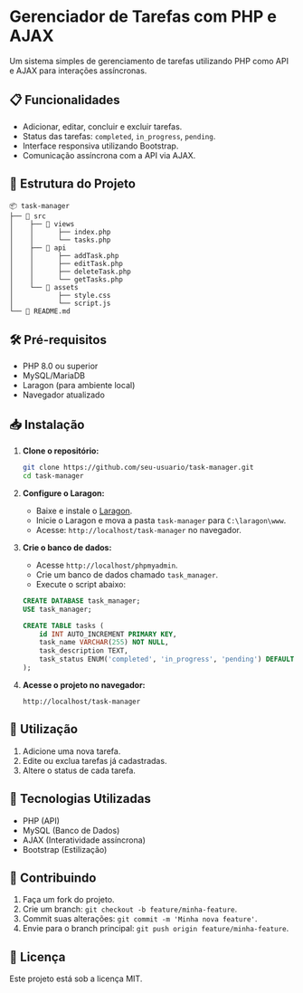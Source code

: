 
# Gerenciador de Tarefas com PHP e AJAX

Um sistema simples de gerenciamento de tarefas utilizando PHP como API e AJAX para interações assíncronas.

## 📋 Funcionalidades

- Adicionar, editar, concluir e excluir tarefas.
- Status das tarefas: `completed`, `in_progress`, `pending`.
- Interface responsiva utilizando Bootstrap.
- Comunicação assíncrona com a API via AJAX.

## 📂 Estrutura do Projeto

```
📦 task-manager
├── 📂 src
│    ├── 📂 views
│    │      ├── index.php
│    │      └── tasks.php
│    ├── 📂 api
│    │      ├── addTask.php
│    │      ├── editTask.php
│    │      ├── deleteTask.php
│    │      └── getTasks.php
│    └── 📂 assets
│           ├── style.css
│           └── script.js
└── 📄 README.md
```

## 🛠️ Pré-requisitos

- PHP 8.0 ou superior
- MySQL/MariaDB
- Laragon (para ambiente local)
- Navegador atualizado

## 📥 Instalação

1. **Clone o repositório:**
   ```bash
   git clone https://github.com/seu-usuario/task-manager.git
   cd task-manager
   ```

2. **Configure o Laragon:**
   - Baixe e instale o [Laragon](https://laragon.org/).
   - Inicie o Laragon e mova a pasta `task-manager` para `C:\laragon\www`.
   - Acesse: `http://localhost/task-manager` no navegador.

3. **Crie o banco de dados:**
   - Acesse `http://localhost/phpmyadmin`.
   - Crie um banco de dados chamado `task_manager`.
   - Execute o script abaixo:

   ```sql
   CREATE DATABASE task_manager;
   USE task_manager;

   CREATE TABLE tasks (
       id INT AUTO_INCREMENT PRIMARY KEY,
       task_name VARCHAR(255) NOT NULL,
       task_description TEXT,
       task_status ENUM('completed', 'in_progress', 'pending') DEFAULT 'pending'
   );
   ```

4. **Acesse o projeto no navegador:**
   ```
   http://localhost/task-manager
   ```

## 🚀 Utilização

1. Adicione uma nova tarefa.
2. Edite ou exclua tarefas já cadastradas.
3. Altere o status de cada tarefa.

## 🧰 Tecnologias Utilizadas

- PHP (API)
- MySQL (Banco de Dados)
- AJAX (Interatividade assíncrona)
- Bootstrap (Estilização)

## 🤝 Contribuindo

1. Faça um fork do projeto.
2. Crie um branch: `git checkout -b feature/minha-feature`.
3. Commit suas alterações: `git commit -m 'Minha nova feature'`.
4. Envie para o branch principal: `git push origin feature/minha-feature`.

## 📄 Licença

Este projeto está sob a licença MIT.
